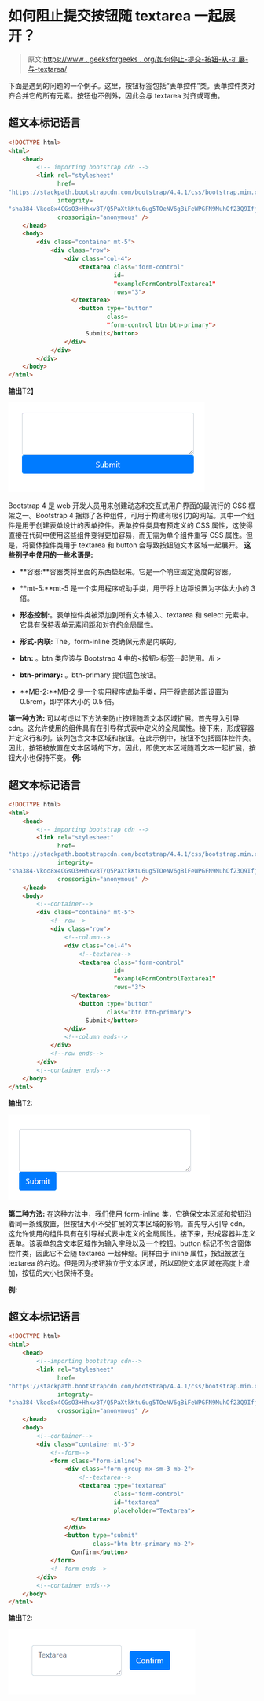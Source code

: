 # 如何阻止提交按钮随 textarea 一起展开？

> 原文:[https://www . geeksforgeeks . org/如何停止-提交-按钮-从-扩展-与-textarea/](https://www.geeksforgeeks.org/how-to-stop-submit-button-from-expanding-along-with-textarea/)

下面是遇到的问题的一个例子。这里，按钮标签包括“表单控件”类。表单控件类对齐合并它的所有元素。按钮也不例外，因此会与 textarea 对齐或弯曲。

## 超文本标记语言

```html
<!DOCTYPE html>
<html>
    <head>
        <!-- importing bootstrap cdn -->
        <link rel="stylesheet"
              href=
"https://stackpath.bootstrapcdn.com/bootstrap/4.4.1/css/bootstrap.min.css"
              integrity=
"sha384-Vkoo8x4CGsO3+Hhxv8T/Q5PaXtkKtu6ug5TOeNV6gBiFeWPGFN9MuhOf23Q9Ifjh"
              crossorigin="anonymous" />
    </head>
    <body>
        <div class="container mt-5">
            <div class="row">
                <div class="col-4">
                    <textarea class="form-control"
                              id=
                              "exampleFormControlTextarea1"
                              rows="3">
                  </textarea>
                    <button type="button"
                            class=
                            "form-control btn btn-primary">
                      Submit</button>
                </div>
            </div>
        </div>
    </body>
</html>
```

**输出**T2】

![](img/92b8efdcbcc161a01cf2a4fc1a3e8737.png)

Bootstrap 4 是 web 开发人员用来创建动态和交互式用户界面的最流行的 CSS 框架之一。Bootstrap 4 捆绑了各种组件，可用于构建有吸引力的网站。其中一个组件是用于创建表单设计的表单控件。表单控件类具有预定义的 CSS 属性，这使得直接在代码中使用这些组件变得更加容易，而无需为单个组件重写 CSS 属性。但是，将窗体控件类用于 textarea 和 button 会导致按钮随文本区域一起展开。
**这些例子中使用的一些术语是:**

*   **容器:**容器类将里面的东西垫起来。它是一个响应固定宽度的容器。
*   **mt-5:**mt-5 是一个实用程序或助手类，用于将上边距设置为字体大小的 3 倍。
*   **形态控制:**。表单控件类被添加到所有文本输入、textarea 和 select 元素中。它具有保持表单元素间距和对齐的全局属性。
*   **形式-内联:** The。form-inline 类确保元素是内联的。
*   **btn:** 。btn 类应该与 Bootstrap 4 中的<按钮>标签一起使用。/li >

*   **btn-primary:** 。btn-primary 提供蓝色按钮。
*   **MB-2:**MB-2 是一个实用程序或助手类，用于将底部边距设置为 0.5rem，即字体大小的 0.5 倍。

**第一种方法:**
可以考虑以下方法来防止按钮随着文本区域扩展。首先导入引导 cdn。这允许使用的组件具有在引导样式表中定义的全局属性。接下来，形成容器并定义行和列。该列包含文本区域和按钮。在此示例中，按钮不包括窗体控件类。因此，按钮被放置在文本区域的下方。因此，即使文本区域随着文本一起扩展，按钮大小也保持不变。
**例:**

## 超文本标记语言

```html
<!DOCTYPE html>
<html>
    <head>
        <!-- importing bootstrap cdn -->
        <link rel="stylesheet"
              href=
"https://stackpath.bootstrapcdn.com/bootstrap/4.4.1/css/bootstrap.min.css"
              integrity=
"sha384-Vkoo8x4CGsO3+Hhxv8T/Q5PaXtkKtu6ug5TOeNV6gBiFeWPGFN9MuhOf23Q9Ifjh"
              crossorigin="anonymous" />
    </head>
    <body>
        <!--container-->
        <div class="container mt-5">
            <!--row-->
            <div class="row">
                <!--column-->
                <div class="col-4">
                    <!--textarea-->
                    <textarea class="form-control"
                              id=
                              "exampleFormControlTextarea1"
                              rows="3">
                  </textarea>
                    <button type="button"
                            class="btn btn-primary">
                      Submit</button>
                </div>
                <!--column ends-->
            </div>
            <!--row ends-->
        </div>
        <!--container ends-->
    </body>
</html>
```

**输出**T2:

![](img/b029034f3bbb5b7b5319018d2697d8e5.png)

**第二种方法:**
在这种方法中，我们使用 form-inline 类，它确保文本区域和按钮沿着同一条线放置，但按钮大小不受扩展的文本区域的影响。首先导入引导 cdn。这允许使用的组件具有在引导样式表中定义的全局属性。接下来，形成容器并定义表单。该表单包含文本区域作为输入字段以及一个按钮。button 标记不包含窗体控件类，因此它不会随 textarea 一起伸缩。同样由于 inline 属性，按钮被放在 textarea 的右边。但是因为按钮独立于文本区域，所以即使文本区域在高度上增加，按钮的大小也保持不变。

**例:**

## 超文本标记语言

```html
<!DOCTYPE html>
<html>
    <head>
        <!--importing bootstrap cdn-->
        <link rel="stylesheet"
              href=
"https://stackpath.bootstrapcdn.com/bootstrap/4.4.1/css/bootstrap.min.css"
              integrity=
"sha384-Vkoo8x4CGsO3+Hhxv8T/Q5PaXtkKtu6ug5TOeNV6gBiFeWPGFN9MuhOf23Q9Ifjh"
              crossorigin="anonymous" />
    </head>
    <body>
        <!--container-->
        <div class="container mt-5">
            <!--form-->
            <form class="form-inline">
                <div class="form-group mx-sm-3 mb-2">
                    <!--textarea-->
                    <textarea type="textarea"
                              class="form-control"
                              id="textarea"
                              placeholder="Textarea">
                  </textarea>
                </div>
                <button type="submit"
                        class="btn btn-primary mb-2">
                  Confirm</button>
            </form>
            <!--form ends-->
        </div>
        <!--container ends-->
    </body>
</html>
```

**输出**T2:

![](img/42361654d32bcbc993deca10a4d88a16.png)